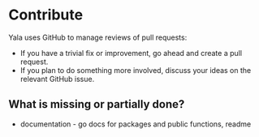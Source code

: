 # Contribute

Yala uses GitHub to manage reviews of pull requests:

- If you have a trivial fix or improvement, go ahead and create a pull request.
- If you plan to do something more involved, discuss your ideas on the relevant GitHub issue.

## What is missing or partially done?

- documentation - go docs for packages and public functions, readme
